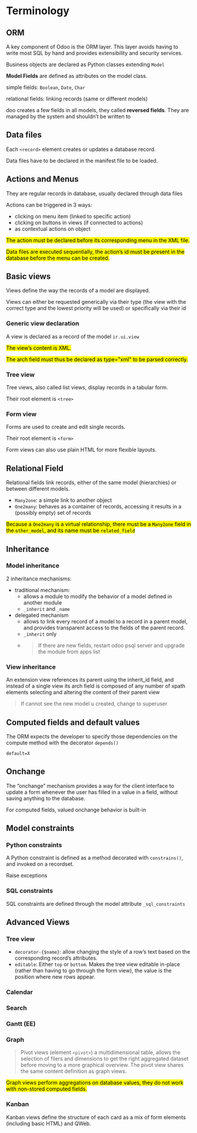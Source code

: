 # Terminology

## ORM

A key component of Odoo is the ORM layer. This layer avoids having to write most SQL by hand and provides extensibility and security services.

Business objects are declared as Python classes extending `Model`

**Model Fields** are defined as attributes on the model class.

simple fields: `Boolean`, `Date`, `Char`

relational fields: linking records (same or different models)

doo creates a few fields in all models, they called **reversed fields**. They are managed by the system and shouldn’t be written to

## Data files

Each `<record>` element creates or updates a database record.

Data files have to be declared in the manifest file to be loaded.

## Actions and Menus

They are regular records in database, usually declared through data files

Actions can be triggered in 3 ways:
- clicking on menu item (linked to specific action)
- clicking on buttons in views (if connected to actions)
- as contextual actions on object

<mark>The action must be declared before its corresponding menu in the XML file.</mark>

<mark>Data files are executed sequentially, the action’s id must be present in the database before the menu can be created.</mark>

## Basic views

Views define the way the records of a model are displayed.

Views can either be requested generically via their type (the view with the correct type and the lowest priority will be used) or specifically via their id

### Generic view declaration

A view is declared as a record of the model `ir.ui.view`

<mark>The view’s content is XML.</mark>

<mark>The arch field must thus be declared as type="xml" to be parsed correctly.</mark>

### Tree view

Tree views, also called list views, display records in a tabular form.

Their root element is `<tree>`

### Form view

Forms are used to create and edit single records.

Their root element is `<form>`

Form views can also use plain HTML for more flexible layouts.

## Relational Field

Relational fields link records, either of the same model (hierarchies) or between different models.

- `Many2one`: a simple link to another object
- `One2many`: behaves as a container of records, accessing it results in a (possibly empty) set of records

<mark>Because a `One2many` is a virtual relationship, there must be a `Many2one` field in the `other_model`, and its name must be `related_field`</mark>

## Inheritance

### Model inheritance

2 inheritance mechanisms:
- traditional mechanism:
  - allows a module to modify the behavior of a model defined in another module
  - `_inherit` and `_name`
- delegated mechanism
  - allows to link every record of a model to a record in a parent model, and provides transparent access to the fields of the parent record.
  - `_inherit` only
  - > If there are new fields, restart odoo psql server and upgrade the module from apps list

### View inheritance

An extension view references its parent using the inherit_id field, and instead of a single view its arch field is composed of any number of xpath elements selecting and altering the content of their parent view

> If cannot see the new model u created, change to superuser

## Computed fields and default values

The ORM expects the developer to specify those dependencies on the compute method with the decorator `depends()`

`default=X`

## Onchange

The “onchange” mechanism provides a way for the client interface to update a form whenever the user has filled in a value in a field, without saving anything to the database.

For computed fields, valued onchange behavior is built-in

## Model constraints

### Python constraints

A Python constraint is defined as a method decorated with `constrains()`, and invoked on a recordset.

Raise exceptions

### SQL constraints

SQL constraints are defined through the model attribute `_sql_constraints`

## Advanced Views

### Tree view

- `decorator-{$name}`: allow changing the style of a row’s text based on the corresponding record’s attributes.
- `editable`: Either `top` or `bottom`. Makes the tree view editable in-place (rather than having to go through the form view), the value is the position where new rows appear.

### Calendar

### Search

### Gantt (EE)

### Graph

> Pivot views (element `<pivot>`) a multidimensional table, allows the selection of filers and dimensions to get the right aggregated dataset before moving to a more graphical overview. The pivot view shares the same content definition as graph views.

<mark>Graph views perform aggregations on database values, they do not work with non-stored computed fields.</mark>

### Kanban

Kanban views define the structure of each card as a mix of form elements (including basic HTML) and QWeb.
